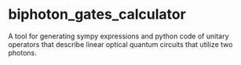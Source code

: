 # biphoton_gates_calculator
A tool for generating sympy expressions and python code of unitary operators that describe linear optical quantum circuits that utilize two photons.
